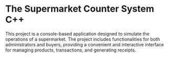 # The Supermarket Counter System C++ 
This project is a console-based application designed to simulate the operations of a supermarket. The project includes functionalities for both administrators and buyers, providing a convenient and interactive interface for managing products, transactions, and generating receipts.
